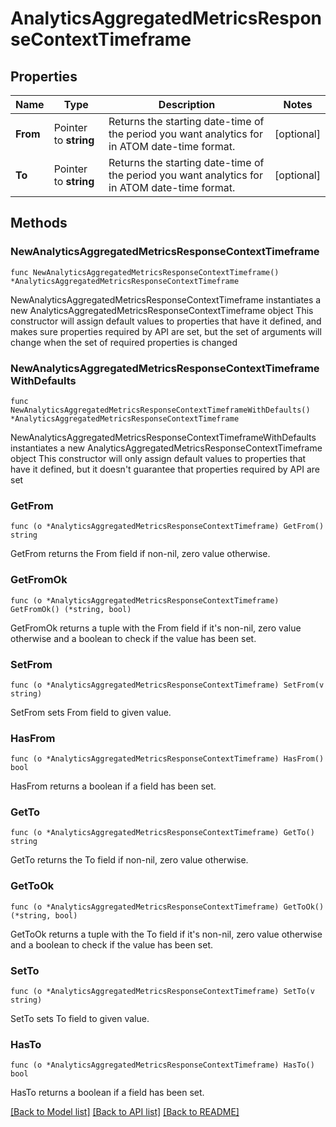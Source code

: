 # AnalyticsAggregatedMetricsResponseContextTimeframe

## Properties

Name | Type | Description | Notes
------------ | ------------- | ------------- | -------------
**From** | Pointer to **string** | Returns the starting date-time of the period you want analytics for in ATOM date-time format. | [optional] 
**To** | Pointer to **string** | Returns the starting date-time of the period you want analytics for in ATOM date-time format. | [optional] 

## Methods

### NewAnalyticsAggregatedMetricsResponseContextTimeframe

`func NewAnalyticsAggregatedMetricsResponseContextTimeframe() *AnalyticsAggregatedMetricsResponseContextTimeframe`

NewAnalyticsAggregatedMetricsResponseContextTimeframe instantiates a new AnalyticsAggregatedMetricsResponseContextTimeframe object
This constructor will assign default values to properties that have it defined,
and makes sure properties required by API are set, but the set of arguments
will change when the set of required properties is changed

### NewAnalyticsAggregatedMetricsResponseContextTimeframeWithDefaults

`func NewAnalyticsAggregatedMetricsResponseContextTimeframeWithDefaults() *AnalyticsAggregatedMetricsResponseContextTimeframe`

NewAnalyticsAggregatedMetricsResponseContextTimeframeWithDefaults instantiates a new AnalyticsAggregatedMetricsResponseContextTimeframe object
This constructor will only assign default values to properties that have it defined,
but it doesn't guarantee that properties required by API are set

### GetFrom

`func (o *AnalyticsAggregatedMetricsResponseContextTimeframe) GetFrom() string`

GetFrom returns the From field if non-nil, zero value otherwise.

### GetFromOk

`func (o *AnalyticsAggregatedMetricsResponseContextTimeframe) GetFromOk() (*string, bool)`

GetFromOk returns a tuple with the From field if it's non-nil, zero value otherwise
and a boolean to check if the value has been set.

### SetFrom

`func (o *AnalyticsAggregatedMetricsResponseContextTimeframe) SetFrom(v string)`

SetFrom sets From field to given value.

### HasFrom

`func (o *AnalyticsAggregatedMetricsResponseContextTimeframe) HasFrom() bool`

HasFrom returns a boolean if a field has been set.

### GetTo

`func (o *AnalyticsAggregatedMetricsResponseContextTimeframe) GetTo() string`

GetTo returns the To field if non-nil, zero value otherwise.

### GetToOk

`func (o *AnalyticsAggregatedMetricsResponseContextTimeframe) GetToOk() (*string, bool)`

GetToOk returns a tuple with the To field if it's non-nil, zero value otherwise
and a boolean to check if the value has been set.

### SetTo

`func (o *AnalyticsAggregatedMetricsResponseContextTimeframe) SetTo(v string)`

SetTo sets To field to given value.

### HasTo

`func (o *AnalyticsAggregatedMetricsResponseContextTimeframe) HasTo() bool`

HasTo returns a boolean if a field has been set.


[[Back to Model list]](../README.md#documentation-for-models) [[Back to API list]](../README.md#documentation-for-api-endpoints) [[Back to README]](../README.md)


